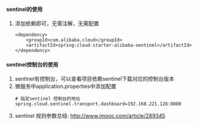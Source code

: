 ####  sentinel的使用
1. 添加依赖即可，无需注解，无需配置
    ```text
    <dependency>
        <groupId>com.alibaba.cloud</groupId>
        <artifactId>spring-cloud-starter-alibaba-sentinel</artifactId>
    </dependency>
    ```
####  sentinel控制台的使用  
1. sentinel有控制台，可以查看项目依赖sentinel下载对应的控制台版本
2. 微服务中application.properties中添加配置
    ```text
    # 指定sentinel 控制台的地址
    spring.cloud.sentinel.transport.dashboard=192.168.221.128:8080
    ```
3. sentinel 规则参数总结: http://www.imooc.com/article/289345